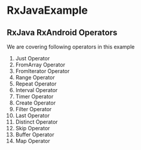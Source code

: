 # RxJavaExample

## RxJava RxAndroid Operators

We are covering following operators in this example

1. Just Operator
2. FromArray Operator
3. FromIterator Operator
4. Range Operator
5. Repeat Operator
6. Interval Operator
7. Timer Operator
8. Create Operator
9. Filter Operator
10. Last Operator
11. Distinct Operator
12. Skip Operator
13. Buffer Operator
14. Map Operator

